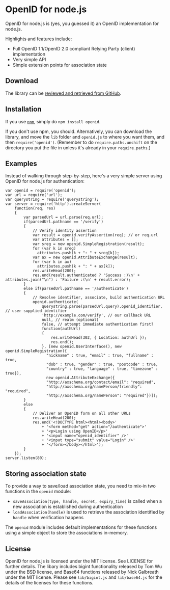# OpenID for node.js

OpenID for node.js is (yes, you guessed it) an OpenID implementation for node.js. 

Highlights and features include:

- Full OpenID 1.1/OpenID 2.0 compliant Relying Party (client) implementation
- Very simple API
- Simple extension points for association state

## Download

The library can be [reviewed and retrieved from GitHub](http://github.com/havard/node-openid).

## Installation

If you use [`npm`](http://npmjs.org), simply do `npm install openid`.

If you don't use npm, you should. Alternatively, you can download the library, and move the 
`lib` folder and `openid.js` to where you want them, and then `require('openid')`. 
(Remember to do `require.paths.unshift` on the directory you put the file in unless it's 
already in your `require.paths`.)

## Examples

Instead of walking through step-by-step, here's a very simple server 
using OpenID for node.js for authentication:

    var openid = require('openid');
    var url = require('url');
    var querystring = require('querystring');
    var server = require('http').createServer(
        function(req, res)
        {
            var parsedUrl = url.parse(req.url);
            if(parsedUrl.pathname == '/verify')
            {
                // Verify identity assertion
                var result = openid.verifyAssertion(req); // or req.url
                var attributes = [];
                var sreg = new openid.SimpleRegistration(result);
                for (var k in sreg)
                  attributes.push(k + ": " + sreg[k]);
                var ax = new openid.AttributeExchange(result);
                for (var k in ax)
                  attributes.push(k + ": " + ax[k]);
                res.writeHead(200);
                res.end(result.authenticated ? 'Success :)\n' + attributes.join("\n") : 'Failure :(\n' + result.error);
            }
            else if(parsedUrl.pathname == '/authenticate')
            {
                // Resolve identifier, associate, build authentication URL
                openid.authenticate(
                    querystring.parse(parsedUrl.query).openid_identifier, // user supplied identifier
                    'http://example.com/verify', // our callback URL
                    null, // realm (optional)
                    false, // attempt immediate authentication first?
                    function(authUrl)
                    {
                        res.writeHead(302, { Location: authUrl });
                        res.end();
                    }, [new openid.UserInterface(), new openid.SimpleRegistration({
                      "nickname" : true, "email" : true, "fullname" : true,
                      "dob" : true, "gender" : true, "postcode" : true,
                      "country" : true, "language" : true, "timezone" : true}),
                      new openid.AttributeExchange({
                      "http://axschema.org/contact/email": "required",
                      "http://axschema.org/namePerson/friendly": "required",
                      "http://axschema.org/namePerson": "required"})]);
            }
            else
            {
                // Deliver an OpenID form on all other URLs
                res.writeHead(200);
                res.end('<!DOCTYPE html><html><body>'
                    + '<form method="get" action="/authenticate">'
                    + '<p>Login using OpenID</p>'
                    + '<input name="openid_identifier" />'
                    + '<input type="submit" value="Login" />'
                    + '</form></body></html>');
            }
        });
    server.listen(80);

## Storing association state

To provide a way to save/load association state, you need to mix-in two functions in
the `openid` module:

 - `saveAssociation(type, handle, secret, expiry_time)` is called when a new association is established during authentication
 - `loadAssociation(handle)` is used to retrieve the association identified by `handle` when verification happens

The `openid` module includes default implementations for these functions using a simple object to store the associations in-memory.



## License

OpenID for node.js is licensed under the MIT license. See LICENSE for further details. 
The libary includes bigint functionality released by Tom Wu under the BSD license, 
and Base64 functions released by Nick Galbreath under the MIT license. Please see 
`lib/bigint.js` and `lib/base64.js` for the details of the licenses for these functions.
